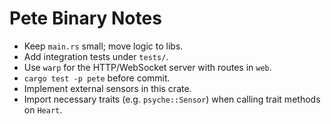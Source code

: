 # Pete Binary Notes
- Keep `main.rs` small; move logic to libs.
- Add integration tests under `tests/`.
- Use `warp` for the HTTP/WebSocket server with routes in `web`.
- `cargo test -p pete` before commit.
- Implement external sensors in this crate.
- Import necessary traits (e.g. `psyche::Sensor`) when calling trait methods on
  `Heart`.
